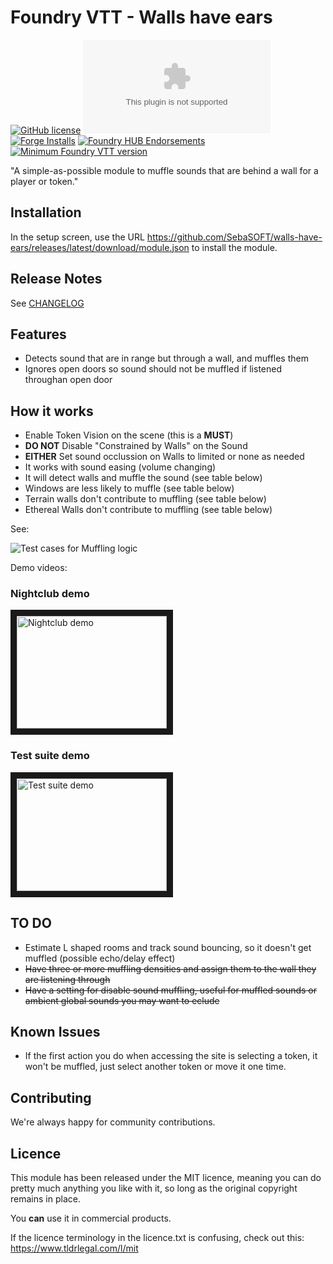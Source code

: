 # Foundry VTT - Walls have ears

[![GitHub license](https://img.shields.io/github/license/SebaSOFT/walls-have-ears)](https://github.com/SebaSOFT/walls-have-ears/blob/main/LICENSE) 
[![GitHub release](https://img.shields.io/github/downloads-pre/SebaSOFT/walls-have-ears/latest/module.zip?label=downloads)](https://github.com/SebaSOFT/walls-have-ears/releases/) 
[![Forge Installs](https://img.shields.io/badge/dynamic/json?color=green&label=Forge%20installs&query=package.installs&suffix=%25&url=https%3A%2F%2Fforge-vtt.com%2Fapi%2Fbazaar%2Fpackage%2Fwalls-have-ears)](https://forge-vtt.com/bazaar#package=walls-have-ears) 
[![Foundry HUB Endorsements](https://img.shields.io/badge/dynamic/json?label=FoundryHUB%20Endorsements&query=%24.endorsements&url=https%3A%2F%2Fwww.foundryvtt-hub.com%2Fwp-json%2Fhubapi%2Fv1%2Fpackage%2Fwalls-have-ears)](https://www.foundryvtt-hub.com/package/walls-have-ears/)
[![Minimum Foundry VTT version](https://img.shields.io/badge/dynamic/json?label=Foundry%20VTT%20version&query=%24.minimumCoreVersion&suffix=%20or%20later&url=https%3A%2F%2Fgithub.com%2FSebaSOFT%2Fwalls-have-ears%2Freleases%2Flatest%2Fdownload%2Fmodule.json)](https://github.com/SebaSOFT/walls-have-ears/releases/latest/download/module.json)

"A simple-as-possible module to muffle sounds that are behind a wall for a player or token."

## Installation

In the setup screen, use the URL https://github.com/SebaSOFT/walls-have-ears/releases/latest/download/module.json to install the module.


## Release Notes

See [CHANGELOG](CHANGELOG.md)

## Features

- Detects sound that are in range but through a wall, and muffles them
- Ignores open doors so sound should not be muffled if listened throughan open door

## How it works
- Enable Token Vision on the scene (this is a **MUST**)
- **DO NOT** Disable "Constrained by Walls" on the Sound
- **EITHER** Set sound occlussion on Walls to limited or none as needed
- It works with sound easing (volume changing)
- It will detect walls and muffle the sound (see table below)
- Windows are less likely to muffle (see table below)
- Terrain walls don't contribute to muffling (see table below)
- Ethereal Walls don't contribute to muffling (see table below)

See:

![Test cases for Muffling logic](https://raw.githubusercontent.com/SebaSOFT/walls-have-ears/develop/mufflingLogic.jpg)

Demo videos:


### Nightclub demo
<a href="http://www.youtube.com/watch?feature=player_embedded&v=EXkrlQVEeAo
" target="_blank"><img src="http://img.youtube.com/vi/EXkrlQVEeAo/0.jpg"
alt="Nightclub demo" width="240" height="180" border="10" /></a>

### Test suite demo
<a href="http://www.youtube.com/watch?feature=player_embedded&v=hlsi4gw1YIA
" target="_blank"><img src="http://img.youtube.com/vi/hlsi4gw1YIA/0.jpg"
alt="Test suite demo" width="240" height="180" border="10" /></a>

## TO DO

- Estimate L shaped rooms and track sound bouncing, so it doesn't get muffled (possible echo/delay effect)
- ~~Have three or more muffling densities and assign them to the wall they are listening through~~
- ~~Have a setting for disable sound muffling, useful for muffled sounds or ambient global sounds you may want to eclude~~

## Known Issues

- If the first action you do when accessing the site is selecting a token, it won't be muffled, just select another token or move it one time.

## Contributing

We're always happy for community contributions.

## Licence

This module has been released under the MIT licence, meaning you can do pretty much anything you like with it, so long as the original copyright remains in place.

You **can** use it in commercial products.

If the licence terminology in the licence.txt is confusing, check out this: https://www.tldrlegal.com/l/mit
